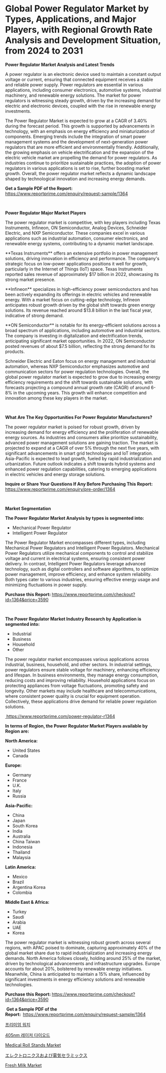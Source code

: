<p><h1>Global Power Regulator Market by Types, Applications, and Major Players, with Regional Growth Rate Analysis and Development Situation, from 2024 to 2031</h1></p><p><strong>Power Regulator Market Analysis and Latest Trends</strong></p>
<p><p>A power regulator is an electronic device used to maintain a constant output voltage or current, ensuring that connected equipment receives a stable and reliable power supply. Power regulators are essential in various applications, including consumer electronics, automotive systems, industrial machinery, and renewable energy solutions. The market for power regulators is witnessing steady growth, driven by the increasing demand for electric and electronic devices, coupled with the rise in renewable energy investments.</p><p>The Power Regulator Market is expected to grow at a CAGR of 3.40% during the forecast period. This growth is supported by advancements in technology, with an emphasis on energy efficiency and miniaturization of components. Emerging trends include the integration of smart power management systems and the development of next-generation power regulators that are more efficient and environmentally friendly. Additionally, the growing emphasis on vehicle electrification and the expansion of the electric vehicle market are propelling the demand for power regulators. As industries continue to prioritize sustainable practices, the adoption of power regulators in various applications is set to rise, further boosting market growth. Overall, the power regulator market reflects a dynamic landscape shaped by technological innovation and increasing energy demands.</p></p>
<p><strong>Get a Sample PDF of the Report:&nbsp;</strong> <a href="https://www.reportprime.com/enquiry/request-sample/1364">https://www.reportprime.com/enquiry/request-sample/1364</a></p>
<p>&nbsp;</p>
<p><strong>Power Regulator Major Market Players</strong></p>
<p><p>The power regulator market is competitive, with key players including Texas Instruments, Infineon, ON Semiconductor, Analog Devices, Schneider Electric, and NXP Semiconductor. These companies excel in various applications such as industrial automation, consumer electronics, and renewable energy systems, contributing to a dynamic market landscape.</p><p>**Texas Instruments** offers an extensive portfolio in power management solutions, driving innovation in efficiency and performance. The company's strategic focus on low-power applications positions it well for growth, particularly in the Internet of Things (IoT) space. Texas Instruments reported sales revenue of approximately $17 billion in 2022, showcasing its strong market presence.</p><p>**Infineon** specializes in high-efficiency power semiconductors and has been actively expanding its offerings in electric vehicles and renewable energy. With a market focus on cutting-edge technology, Infineon anticipates robust growth driven by the global shift towards green energy solutions. Its revenue reached around $13.8 billion in the last fiscal year, indicative of strong demand.</p><p>**ON Semiconductor** is notable for its energy-efficient solutions across a broad spectrum of applications, including automotive and industrial sectors. The company is investing in digitalization and electrification trends, anticipating significant market opportunities. In 2022, ON Semiconductor posted revenues of about $7.5 billion, reflecting the strong demand for its products.</p><p>Schneider Electric and Eaton focus on energy management and industrial automation, whereas NXP Semiconductor emphasizes automotive and communication sectors for power regulation technologies. Overall, the global power regulator market is expected to grow due to increasing energy efficiency requirements and the shift towards sustainable solutions, with forecasts projecting a compound annual growth rate (CAGR) of around 6-8% in the upcoming years. This growth will enhance competition and innovation among these key players in the market.</p></p>
<p>&nbsp;</p>
<p><strong>What Are The Key Opportunities For Power Regulator Manufacturers?</strong></p>
<p><p>The power regulator market is poised for robust growth, driven by increasing demand for energy efficiency and the proliferation of renewable energy sources. As industries and consumers alike prioritize sustainability, advanced power management solutions are gaining traction. The market is projected to expand at a CAGR of over 5% through the next five years, with significant advancements in smart grid technologies and IoT integration. Asia-Pacific is expected to lead growth, fueled by rapid industrialization and urbanization. Future outlook indicates a shift towards hybrid systems and enhanced power regulation capabilities, catering to emerging applications in electric vehicles and energy storage solutions.</p></p>
<p><strong>Inquire or Share Your Questions If Any Before Purchasing This Report:</strong> <a href="https://www.reportprime.com/enquiry/pre-order/1364">https://www.reportprime.com/enquiry/pre-order/1364</a></p>
<p>&nbsp;</p>
<p><strong>Market Segmentation</strong></p>
<p><strong>The Power Regulator Market Analysis by types is segmented into:</strong></p>
<p><ul><li>Mechanical Power Regulator</li><li>Intelligent Power Regulator</li></ul></p>
<p><p>The Power Regulator Market encompasses different types, including Mechanical Power Regulators and Intelligent Power Regulators. Mechanical Power Regulators utilize mechanical components to control and stabilize voltage and current in electrical systems, ensuring consistent power delivery. In contrast, Intelligent Power Regulators leverage advanced technology, such as digital controllers and software algorithms, to optimize power management, improve efficiency, and enhance system reliability. Both types cater to various industries, ensuring effective energy usage and minimizing fluctuations in power supply.</p></p>
<p><strong>Purchase this Report:&nbsp;</strong><a href="https://www.reportprime.com/checkout?id=1364&price=3590">https://www.reportprime.com/checkout?id=1364&price=3590</a></p>
<p>&nbsp;</p>
<p><strong>The Power Regulator Market Industry Research by Application is segmented into:</strong></p>
<p><ul><li>Industrial</li><li>Business</li><li>Household</li><li>Other</li></ul></p>
<p><p>The power regulator market encompasses various applications across industrial, business, household, and other sectors. In industrial settings, power regulators ensure stable voltage for machinery, enhancing efficiency and lifespan. In business environments, they manage energy consumption, reducing costs and improving reliability. Household applications focus on protecting appliances from voltage fluctuations, promoting safety and longevity. Other markets may include healthcare and telecommunications, where consistent power quality is crucial for equipment operation. Collectively, these applications drive demand for reliable power regulation solutions.</p></p>
<p><a href="https://www.reportprime.com/power-regulator-r1364">&nbsp;https://www.reportprime.com/power-regulator-r1364</a></p>
<p><strong>In terms of Region, the Power Regulator Market Players available by Region are:</strong></p>
<p>
    <p> <strong> North America: </strong>
        <ul>
            <li>United States</li>
            <li>Canada</li>
        </ul>
        </p> 
    <p> <strong> Europe: </strong>
        <ul>
            <li>Germany</li>
            <li>France</li>
            <li>U.K.</li>
            <li>Italy</li>
            <li>Russia</li>
        </ul>
        </p> 
    <p> <strong> Asia-Pacific: </strong>
        <ul>
            <li>China</li>
            <li>Japan</li>
            <li>South Korea</li>
            <li>India</li>
            <li>Australia</li>
            <li>China Taiwan</li>
            <li>Indonesia</li>
            <li>Thailand</li>
            <li>Malaysia</li>
        </ul>
        </p> 
    <p> <strong> Latin America: </strong>
        <ul>
            <li>Mexico</li>
            <li>Brazil</li>
            <li>Argentina Korea</li>
            <li>Colombia</li>
        </ul>
        </p> 
    <p> <strong> Middle East & Africa: </strong>
        <ul>
            <li>Turkey</li>
            <li>Saudi</li>
            <li>Arabia</li>
            <li>UAE</li>
            <li>Korea</li>
        </ul>
    </p>
    </p>
<p><p>The power regulator market is witnessing robust growth across several regions, with APAC poised to dominate, capturing approximately 40% of the global market share due to rapid industrialization and increasing energy demands. North America follows closely, holding around 25% of the market, driven by technological advancements and infrastructure upgrades. Europe accounts for about 20%, bolstered by renewable energy initiatives. Meanwhile, China is anticipated to maintain a 15% share, influenced by significant investments in energy efficiency solutions and renewable technologies.</p></p>
<p><strong>Purchase this Report: </strong><a href="https://www.reportprime.com/checkout?id=1364&price=3590">https://www.reportprime.com/checkout?id=1364&price=3590</a></p>
<p>&nbsp;<strong>Get a Sample PDF of the Report:&nbsp;&nbsp;</strong><a href="https://www.reportprime.com/enquiry/request-sample/1364">https://www.reportprime.com/enquiry/request-sample/1364</a></p>
<p><strong></strong></p>
<p><p><a href="https://medium.com/@deangaylotyrd8909867/%ED%94%84%EB%A6%AC%EB%AF%B8%EC%97%84-%EC%8B%9C%EA%B3%84-%EC%8B%9C%EC%9E%A5-%EB%8F%99%ED%96%A5-%EB%B0%8F-%EC%84%B1%EC%9E%A5-%EC%9A%94%EC%9D%B8-%EB%B6%84%EC%84%9D%EA%B3%BC-2024%EB%85%84%EB%B6%80%ED%84%B0-2031%EB%85%84%EA%B9%8C%EC%A7%80%EC%9D%98-%EC%98%88%EC%B8%A1-05d52d723699">프리미엄 워치</a></p><p><a href="https://medium.com/@deangaylotyrd8909867/405nm-%EB%A0%88%EC%9D%B4%EC%A0%80-%EB%8B%A4%EC%9D%B4%EC%98%A4%EB%93%9C-%EC%8B%9C%EC%9E%A5-%ED%83%90%EC%83%89-2024%EB%85%84%EB%B6%80%ED%84%B0-2031%EB%85%84%EA%B9%8C%EC%A7%80%EC%9D%98-%EC%A0%84%EB%AC%B8%EA%B0%80-%EB%B6%84%EC%84%9D-%EB%B0%8F-%EC%8B%9C%EC%9E%A5-%EC%98%88%EC%B8%A1-8224e791dea2">405nm 레이저 다이오드</a></p><p><a href="https://issuu.com/reportprime-2/docs/medical-roll-stands-market-size-203_49e8877ff2ec86">Medical Roll Stands Market</a></p><p><a href="https://medium.com/@cassianlinzjx/2024%E5%B9%B4%E3%81%8B%E3%82%892031%E5%B9%B4%E3%81%BE%E3%81%A7%E3%81%AE%E6%9C%9F%E9%96%93%E3%81%AB%E3%81%8A%E3%81%91%E3%82%8B%E9%9B%BB%E5%AD%90%E6%A9%9F%E5%99%A8%E3%81%8A%E3%82%88%E3%81%B3%E9%9B%BB%E6%B0%97%E3%82%BB%E3%83%A9%E3%83%9F%E3%83%83%E3%82%AF%E3%82%B9%E5%B8%82%E5%A0%B4%E3%81%AE%E6%96%B0%E3%81%9F%E3%81%AA%E3%83%88%E3%83%AC%E3%83%B3%E3%83%89%E3%81%A8%E5%B0%86%E6%9D%A5%E3%81%AE%E5%B1%95%E6%9C%9B-bb5b9a9ff56d">エレクトロニクスおよび電気セラミックス</a></p><p><a href="https://medium.com/@clairhane_9803/fresh-milk-market-trends-focusing-on-fresh-milk-market-insight-and-forecast-analysis-2024-2031-39271ecdb44a">Fresh Milk Market</a></p></p>